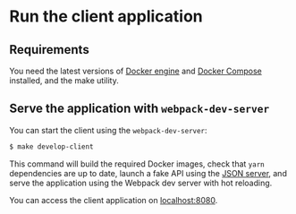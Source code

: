 # Run the client application

## Requirements

You need the latest versions of [Docker engine](https://docs.docker.com/engine/) and [Docker Compose](https://docs.docker.com/compose/) installed, and the make utility.

## Serve the application with `webpack-dev-server`

You can start the client using the `webpack-dev-server`:
```bash
$ make develop-client
```

This command will build the required Docker images, check that `yarn` dependencies are up to date, launch a fake API
using the [JSON server](https://github.com/typicode/json-server), and serve the application using the Webpack dev server
with hot reloading.

You can access the client application on [localhost:8080](http://localhost:8080).
